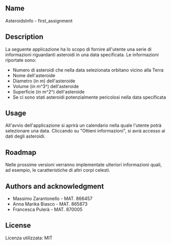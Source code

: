 ## Name
AsteroidsInfo - first_assignment

## Description
La seguente applicazione ha lo scopo di fornire all'utente una serie di informazioni riguardanti asteroidi in una data specificata. Le informazioni riportate sono:
* Numero di asteroidi che nella data selezionata orbitano vicino alla Terra
* Nome dell'asteroide
* Diametro (in m) dell'asteroide 
* Volume (in m^3^) dell'asteroide
* Superficie (in m^2^) dell'asteroide
* Se ci sono stati asteroidi potenzialmente pericolosi nella data specificata

## Usage
All'avvio dell'applicazione si aprirà un calendario nella quale l'utente potrà selezionare una data. Cliccando su "Ottieni informazioni", si avrà accesso ai dati degli asteroidi.

## Roadmap
Nelle prossime versioni verranno implementate ulteriori informazioni quali, ad esempio, le caratteristiche di altri corpi celesti.

## Authors and acknowledgment
* Massimo Zarantonello - MAT. 866457
* Anna Marika Biasco - MAT. 865873
* Francesca Pulerà - MAT. 870005

## License
Licenza utilizzata: MIT 